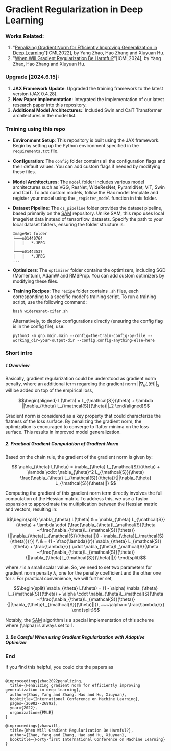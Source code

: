 # Gradient Regularization in Deep Learning

### Works Related:

1. "[Penalizing Gradient Norm for Efficiently Improving Generalization in Deep Learning](https://arxiv.org/abs/2202.03599)"[ICML2022], by Yang Zhao, Hao Zhang and Xiuyuan Hu.
2. "[When Will Gradient Regularization Be Harmful?](https://arxiv.org/abs/2406.09723)"[ICML2024], by Yang Zhao, Hao Zhang and Xiuyuan Hu.

### Upgrade [2024.6.15]:

1. **JAX Framework Update**: Upgraded the training framework to the latest version (JAX 0.4.28).
2. **New Paper Implementation**: Integrated the implementation of our latest research paper into this repository.
3. **Additional Model Architectures:**: Included Swin and CaiT Transformer architectures in the model list.

### Training using this repo

* **Environment Setup**: This repository is built using the JAX framework. Begin by setting up the Python environment specified in the `requirements.txt` file.

* **Configuration**: The `config` folder contains all the configuration flags and their default values. You can add custom flags if needed by modifying these files.

* **Model Architectures**: The `model` folder includes various model architectures such as VGG, ResNet, WideResNet, PyramidNet, ViT, Swin and CaiT. To add custom models, follow the Flax model template and register your model using the `_register_model` function in this folder.

* **Dataset Pipeline**: The `ds_pipeline` folder provides the dataset pipeline, based primarily on the [SAM](https://github.com/google-research/sam) repository. Unlike SAM, this repo uses local ImageNet data instead of tensorflow_datasets. Specify the path to your local dataset folders, ensuring the folder structure is:
    ```
    ImageNet folder
    └───n01440764
    │   │   *.JPEG
    │
    └───n01443537
    │   │   *.JPEG
    ...
    ```

* **Optimizers**: The `optimizer` folder contains the optimizers, including SGD (Momentum), AdamW and RMSProp. You can add custom optimizers by modifying these files.

* **Training Recipes**: The `recipe` folder contains `.sh` files, each corresponding to a specific model's training script. To run a training script, use the following command:
    ```
    bash wideresnet-cifar.sh
    ```
  
  Alternatively, to deploy configurations directly (ensuring the config flag is in the config file), use:
    ```
    python3 -m gnp.main.main --config=the-train-config-py-file --working_dir=your-output-dir --config.config-anything-else-here
    ```


### Short intro

##### 1.Overview

Basically, gradient regularization could be understood as gradient norm penalty, where an additional term regarding the gradient norm $||\nabla_{\theta} L(\theta)||_2$ will be added on top of the empirical loss,

$$\begin{aligned}
L(\theta) = L_{\mathcal{S}}(\theta) + \lambda ||\nabla_{\theta} L_{\mathcal{S}}(\theta)||_2
\end{aligned}$$

Gradient norm is considered as a key property that could characterize the flatness of the loss surface. By penalizing the gradient norm, the optimization is encouraged to converge to flatter minima on the loss surface. This results in improved model generalization.


##### 2. Practical Gradient Computation of Gradient Norm

Based on the chain rule, the gradient of the gradient norm is given by:

$$
\nabla_{\theta} L(\theta) = \nabla_{\theta} L_{\mathcal{S}}(\theta) + \lambda \cdot \nabla_{\theta}^2 L_{\mathcal{S}}(\theta) \frac{\nabla_{\theta} L_{\mathcal{S}}(\theta)}{||\nabla_{\theta} L_{\mathcal{S}}(\theta)||}
$$

Computing the gradient of this gradient norm term directly involves the full computation of the Hessian matrix. To address this, we use a Taylor expansion to approximate the multiplication between the Hessian matrix and vectors, resulting in:

$$\begin{split}
    \nabla_{\theta} L(\theta) & = \nabla_{\theta} L_{\mathcal{S}}(\theta) + \lambda \cdot (\frac{\nabla_{\theta}L_\mathcal{S}(\theta +r\frac{\nabla_{\theta}L_{\mathcal{S}}(\theta)}{||\nabla_{\theta}L_{\mathcal{S}}(\theta)||}) - \nabla_{\theta}L_\mathcal{S}(\theta)}{r}) \\
    & = (1 - \frac{\lambda}{r}) \nabla_{\theta} L_{\mathcal{S}}(\theta) + \frac{\lambda}{r} \cdot \nabla_{\theta}L_\mathcal{S}(\theta +r\frac{\nabla_{\theta}L_{\mathcal{S}}(\theta)}{||\nabla_{\theta}L_{\mathcal{S}}(\theta)||})
\end{split}$$
 
where $r$ is a small scalar value. So, we need to set two parameters for gradient norm penalty $\lambda$, one for the penalty coefficient and the other one for $r$. For practical convenience, we will further set,


$$\begin{split}
 \nabla_{\theta} L(\theta) = (1 - \alpha) \nabla_{\theta} L_{\mathcal{S}}(\theta) + \alpha \cdot \nabla_{\theta}L_\mathcal{S}(\theta +r\frac{\nabla_{\theta}L_{\mathcal{S}}(\theta)}{||\nabla_{\theta}L_{\mathcal{S}}(\theta)||}), ~~~\alpha = \frac{\lambda}{r}
\end{split}$$


Notably, the [SAM](https://github.com/google-research/sam) algorithm is a special implementation of this scheme where \(\alpha\) is always set to 1.


##### 3. **Be Careful** When using Gradient Regularization with Adaptive Optimizer




### End

If you find this helpful, you could cite the papers as
```

@inproceedings{zhao2022penalizing,
  title={Penalizing gradient norm for efficiently improving generalization in deep learning},
  author={Zhao, Yang and Zhang, Hao and Hu, Xiuyuan},
  booktitle={International Conference on Machine Learning},
  pages={26982--26992},
  year={2022},
  organization={PMLR}
}

@inproceedings{zhaowill,
  title={When Will Gradient Regularization Be Harmful?},
  author={Zhao, Yang and Zhang, Hao and Hu, Xiuyuan},
  booktitle={Forty-first International Conference on Machine Learning}
}


